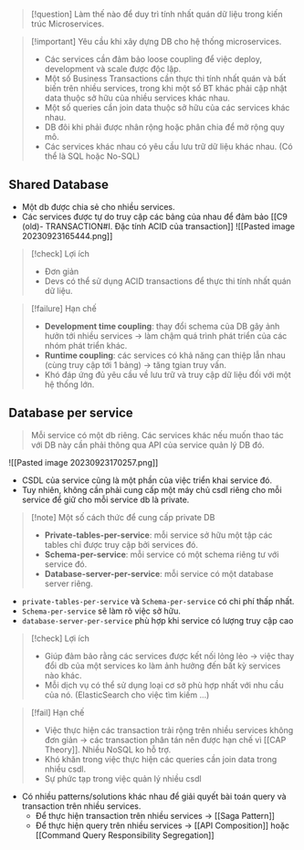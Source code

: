 > [!question] Làm thế nào để duy trì tính nhất quán dữ liệu trong kiến trúc Microservices.

> [!important] Yêu cầu khi xây dựng DB cho hệ thống microservices.
> * Các services cần đảm bảo loose coupling để việc deploy, development và scale được độc lập.
> * Một số Business Transactions cần thực thi tính nhất quán và bất biến trên nhiều services, trong khi một số BT khác phải cập nhật data thuộc sở hữu của nhiều services khác nhau.
> * Một số queries cần join data thuộc sở hữu của các services khác nhau.
> * DB đôi khi phải được nhân rộng hoặc phân chia để mở rộng quy mô.
> * Các services khác nhau có yêu cầu lưu trữ dữ liệu khác nhau. (Có thể là SQL hoặc No-SQL)

## Shared Database
* Một db được chia sẻ cho nhiều services.
* Các services được tự do truy cập các bảng của nhau để đảm bảo [[C9 (old)- TRANSACTION#I. Đặc tính ACID của transaction]]
![[Pasted image 20230923165444.png]]

> [!check] Lợi ích
> * Đơn giản 
> * Devs có thể sử dụng ACID transactions để thực thi tính nhất quán dữ liệu.

> [!failure] Hạn chế
> * **Development time coupling**: thay đổi schema của DB gây ảnh hưởn tới nhiều services -> làm chậm quá trình phát triển của các nhóm phát triển khác.
> * **Runtime coupling**: các services có khả năng can thiệp lẫn nhau (cùng truy cập tới 1 bảng) -> tăng tgian truy vấn.
> * Khó đáp ứng đủ yêu cầu về lưu trữ và truy cập dữ liệu đối với một hệ thống lớn.

## Database per service
> Mỗi service có một db riêng. Các services khác nếu muốn thao tác với DB này cần phải thông qua API của service quản lý DB đó.

![[Pasted image 20230923170257.png]]

* CSDL của service cũng là một phần của việc triển khai service đó.
* Tuy nhiên, không cần phải cung cấp một máy chủ csdl riêng cho mỗi service để giữ cho mỗi service db là private.

> [!note] Một số cách thức để cung cấp private DB
> * **Private-tables-per-service**: mỗi service sở hữu một tập các tables chỉ được truy cập bởi services đó.
> * **Schema-per-service**: mỗi service có một schema riêng tư với service đó. 
> * **Database-server-per-service**: mỗi service có một database server riêng.

* `private-tables-per-service` và `Schema-per-service` có chi phí thấp nhất.
* `Schema-per-service` sẽ làm rõ việc sở hữu.
* `database-server-per-service` phù hợp khi service có lượng truy cập cao

> [!check] Lợi ích
> * Giúp đảm bảo rằng các services được kết nối lỏng lẻo -> việc thay đổi db của một services ko làm ảnh hưởng đến bất kỳ services nào khác.
> * Mỗi dịch vụ có thể sử dụng loại cơ sở phù hợp nhất với nhu cầu của nó. (ElasticSearch cho việc tìm kiếm ...)

> [!fail] Hạn chế
> * Việc thực hiện các transaction trải rộng trên nhiều services không đơn giản -> các transaction phân tán nên được hạn chế vì [[CAP Theory]]. Nhiều NoSQL ko hỗ trợ.
> * Khó khăn trong việc thực hiện các queries cần join data trong nhiều csdl.
> * Sự phức tạp trong việc quản lý nhiều csdl

* Có nhiều patterns/solutions khác nhau để giải quyết bài toán query và transaction trên nhiều services.
	* Để thực hiện transaction trên nhiều services -> [[Saga Pattern]]
	* Để thực hiện query trên nhiều services -> [[API Composition]] hoặc [[Command Query Responsibility Segregation]]

